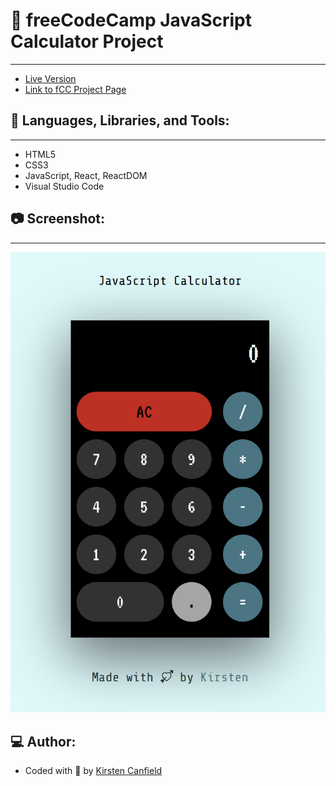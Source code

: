 # :notebook: freeCodeCamp JavaScript Calculator Project
------
+ [Live Version](https://codepen.io/chillhumanoid/full/XWYvBvX)
+ [Link to fCC Project Page](https://www.freecodecamp.org/learn/front-end-development-libraries/front-end-development-libraries-projects/build-a-javascript-calculator)

## :wrench: Languages, Libraries, and Tools:
------
+ HTML5
+ CSS3
+ JavaScript, React, ReactDOM
+ Visual Studio Code

## :camera: Screenshot:
------
![Project Preview](https://github.com/ChillHumanoid/fCC-JavaScript-Calculator/blob/main/project-preview.png)

## :computer: Author:
+ Coded with :blue_heart: by [Kirsten Canfield](https://github.com/ChillHumanoid)

 
